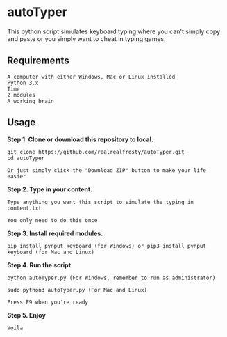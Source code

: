 # autoTyper

This python script simulates keyboard typing where you can't simply copy and paste or you simply want to cheat in typing games.

## Requirements

```
A computer with either Windows, Mac or Linux installed
Python 3.x
Time
2 modules
A working brain
```

## Usage

**Step 1. Clone or download this repository to local.**

```
git clone https://github.com/realrealfrosty/autoTyper.git
cd autoTyper

Or just simply click the "Download ZIP" button to make your life easier
```

**Step 2. Type in your content.**

```
Type anything you want this script to simulate the typing in content.txt

You only need to do this once
```

**Step 3. Install required modules.**

```
pip install pynput keyboard (for Windows) or pip3 install pynput keyboard (for Mac and Linux)
```

**Step 4. Run the script**

```
python autoTyper.py (For Windows, remember to run as administrator)

sudo python3 autoTyper.py (For Mac and Linux)

Press F9 when you're ready
```

**Step 5. Enjoy**

```
Voila
```
